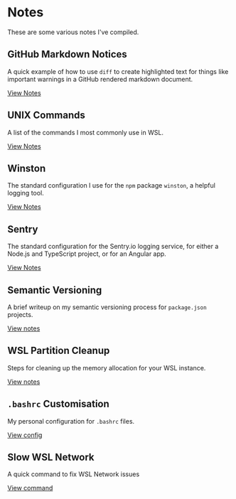 # Notes

These are some various notes I've compiled.

## GitHub Markdown Notices

A quick example of how to use `diff` to create highlighted text for things like important warnings in a GitHub rendered markdown document.

[View Notes](general/github-markdown-notices.md)

## UNIX Commands

A list of the commands I most commonly use in WSL.

[View Notes](general/unix-commands.md)

## Winston

The standard configuration I use for the `npm` package `winston`, a helpful logging tool.

[View Notes](general/winston.md)

## Sentry

The standard configuration for the Sentry.io logging service, for either a Node.js and TypeScript project, or for an Angular app.

[View Notes](general/sentry.md)

## Semantic Versioning

A brief writeup on my semantic versioning process for `package.json` projects.

[View notes](general/sem-ver.md)

## WSL Partition Cleanup

Steps for cleaning up the memory allocation for your WSL instance.

[View notes](general/compact-disk.md)

## `.bashrc` Customisation

My personal configuration for `.bashrc` files.

[View config](general/bashrc-file.md)

## Slow WSL Network

A quick command to fix WSL Network issues

[View command](general/slow-wsl-network.md)
